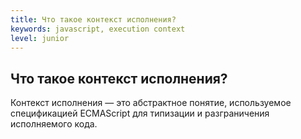 ```yaml
---
title: Что такое контекст исполнения?
keywords: javascript, execution context
level: junior
---
```


## Что такое контекст исполнения?

Контекст исполнения — это абстрактное понятие, используемое спецификацией ECMAScript для типизации и разграничения исполняемого кода.

